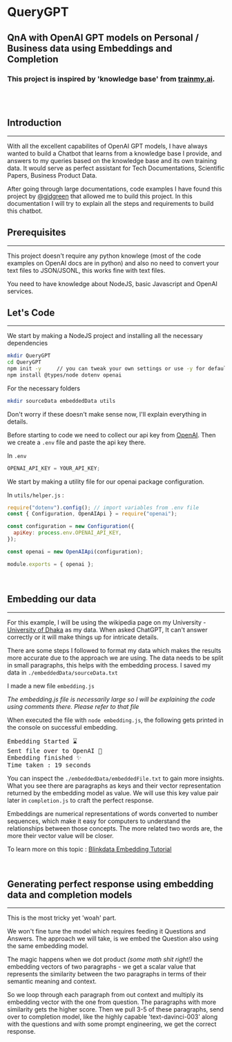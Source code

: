 # QueryGPT

## QnA with OpenAI GPT models on Personal / Business data using Embeddings and Completion

### This project is inspired by 'knowledge base' from [trainmy.ai](https://trainmy.ai/).

<br/>
<br/>

## Introduction

<hr/>

With all the excellent capabilites of OpenAI GPT models, I have always wanted to build a Chatbot that learns from a knowledge base I provide, and answers to my queries based on the knowledge base and its own training data. It would serve as perfect assistant for Tech Documentations, Scientific Papers, Business Product Data.

After going through large documentations, code examples I have found this project by [@gidgreen](https://github.com/gidgreen/) that allowed me to build this project. In this documentation I will try to explain all the steps and requirements to build this chatbot.

## Prerequisites

<hr/>

This project doesn't require any python knowlege (most of the code examples on OpenAI docs are in python) and also no need to convert your text files to JSON/JSONL, this works fine with text files.

You need to have knowledge about NodeJS, basic Javascript and OpenAI services.

## Let's Code

<hr/>

We start by making a NodeJS project and installing all the necessary dependencies

```bash
mkdir QueryGPT
cd QueryGPT
npm init -y     // you can tweak your own settings or use -y for defaults
npm install @types/node dotenv openai
```

For the necessary folders

```bash
mkdir sourceData embeddedData utils
```

Don't worry if these doesn't make sense now, I'll explain everything in details.

Before starting to code we need to collect our api key from [OpenAI](https://platform.openai.com/account/api-keys). Then we create a `.env` file and paste the api key there.

In `.env`

```js
OPENAI_API_KEY = YOUR_API_KEY;
```

We start by making a utility file for our openai package configuration.

In `utils/helper.js` :

```js
require("dotenv").config(); // import variables from .env file
const { Configuration, OpenAIApi } = require("openai");

const configuration = new Configuration({
  apiKey: process.env.OPENAI_API_KEY,
});

const openai = new OpenAIApi(configuration);

module.exports = { openai };
```

<br/>

## Embedding our data

<hr/>

For this example, I will be using the wikipedia page on my University - [University of Dhaka](https://en.wikipedia.org/wiki/University_of_Dhaka) as my data. When asked ChatGPT, It can't answer correctly or it will make things up for intricate details.

There are some steps I followed to format my data which makes the results more accurate due to the approach we are using. The data needs to be split in small paragraphs, this helps with the embedding process. I saved my data in `./embeddedData/sourceData.txt`

I made a new file `embedding.js`

_The embedding.js file is necessarily large so I will be explaining the code using comments there. Please refer to that file_

When executed the file with `node embedding.js`, the following gets printed in the console on successful embedding.

<pre>
Embedding Started ⌛
Sent file over to OpenAI 🚀
Embedding finished ✨
Time taken : 19 seconds
</pre>

You can inspect the `./embeddedData/embeddedFile.txt` to gain more insights. What you see there are paragraphs as keys and their vector representation returned by the embedding model as value. We will use this key value pair later in `completion.js` to craft the perfect response.

Embeddings are numerical representations of words converted to number sequences, which make it easy for computers to understand the relationships between those concepts. The more related two words are, the more their vector value will be closer.

To learn more on this topic : [Blinkdata Embedding Tutorial](https://blinkdata.com/openai-embedding-tutorial/)

<br/>

## Generating perfect response using embedding data and completion models

<hr/>

This is the most tricky yet 'woah' part.

We won't fine tune the model which requires feeding it Questions and Answers. The approach we will take, is we embed the Question also using the same embedding model.

The magic happens when we dot product _(some math shit right!)_ the embedding vectors of two paragraphs - we get a scalar value that represents the similarity between the two paragraphs in terms of their semantic meaning and context.

So we loop through each paragraph from out context and multiply its embedding vector with the one from question. The paragraphs with more similarity gets the higher score. Then we pull 3-5 of these paragraphs, send over to completion model, like the highly capable 'text-davinci-003' along with the questions and with some prompt engineering, we get the correct response.
